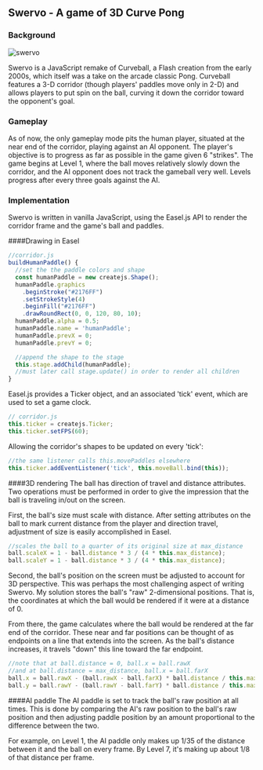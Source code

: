 ## Swervo - A game of 3D Curve Pong

### Background

![swervo](https://github.com/atom-r/swervo/blob/master/swervo.gif)

Swervo is a JavaScript remake of Curveball, a Flash creation from the early 2000s, which itself was a take on the arcade classic Pong. Curveball features a 3-D corridor (though players' paddles move only in 2-D) and allows players to put spin on the ball, curving it down the corridor toward the opponent's goal.

### Gameplay

As of now, the only gameplay mode pits the human player, situated at the near end of the corridor, playing against an AI opponent. The player's objective is to progress as far as possible in the game given 6 "strikes". The game begins at Level 1, where the ball moves relatively slowly down the corridor, and the AI opponent does not track the gameball very well. Levels progress after every three goals against the AI.

### Implementation

Swervo is written in vanilla JavaScript, using the Easel.js API to render the corridor frame and the game's ball and paddles.

####Drawing in Easel

```JavaScript
//corridor.js
buildHumanPaddle() {
  //set the the paddle colors and shape
  const humanPaddle = new createjs.Shape();
  humanPaddle.graphics
    .beginStroke("#2176FF")
    .setStrokeStyle(4)
    .beginFill("#2176FF")
    .drawRoundRect(0, 0, 120, 80, 10);
  humanPaddle.alpha = 0.5;
  humanPaddle.name = 'humanPaddle';
  humanPaddle.prevX = 0;
  humanPaddle.prevY = 0;

  //append the shape to the stage
  this.stage.addChild(humanPaddle);
  //must later call stage.update() in order to render all children
}
```

Easel.js provides a Ticker object, and an associated 'tick' event, which are used to set a game clock.

```JavaScript
// corridor.js
this.ticker = createjs.Ticker;
this.ticker.setFPS(60);
```

Allowing the corridor's shapes to be updated on every 'tick':

```JavaScript
//the same listener calls this.movePaddles elsewhere
this.ticker.addEventListener('tick', this.moveBall.bind(this));
```

####3D rendering
The ball has direction of travel and distance attributes. Two operations must be performed in order to give the impression that the ball is traveling in/out on the screen.

First, the ball's size must scale with distance. After setting attributes on the ball to mark current distance from the player and direction travel, adjustment of size is easily accomplished in Easel.

```JavaScript
//scales the ball to a quarter of its original size at max_distance
ball.scaleX = 1 - ball.distance * 3 / (4 * this.max_distance);
ball.scaleY = 1 - ball.distance * 3 / (4 * this.max_distance);
```

Second, the ball's position on the screen must be adjusted to account for 3D perspective. This was perhaps the most challenging aspect of writing Swervo. My solution stores the ball's "raw" 2-dimensional positions. That is, the coordinates at which the ball would be rendered if it were at a distance of 0.

From there, the game calculates where the ball would be rendered at the far end of the corridor. These near and far positions can be thought of as endpoints on a line that extends into the screen. As the ball's distance increases, it travels "down" this line toward the far endpoint.

```JavaScript
//note that at ball.distance = 0, ball.x = ball.rawX
//and at ball.distance = max_distance, ball.x = ball.farX
ball.x = ball.rawX - (ball.rawX - ball.farX) * ball.distance / this.max_distance;
ball.y = ball.rawY - (ball.rawY - ball.farY) * ball.distance / this.max_distance;
```

####AI paddle
The AI paddle is set to track the ball's raw position at all times. This is done by comparing the AI's raw position to the ball's raw position and then adjusting paddle position by an amount proportional to the difference between the two.

For example, on Level 1, the AI paddle only makes up 1/35 of the distance between it and the ball on every frame. By Level 7, it's making up about 1/8 of that distance per frame.
